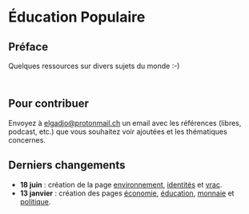 # Éducation Populaire

## Préface

Quelques ressources sur divers sujets du monde :-)

<span style="color: transparent; font-size: 70%;">@)}-,--`,-------</span>

## Pour contribuer 

Envoyez à [elgadjo@protonmail.ch](mailto:elgadjo@protonmail.ch) un email avec
les références (libres, podcast, etc.) que vous souhaitez voir ajoutées et les
thématiques concernes.

## Derniers changements

- __18 juin__ : création de la page [environnement](environnement), [identités](identites) et [vrac](en_vrac).
- __13 janvier__ : création des pages [économie](economie), [éducation](education), [monnaie](monnaie) et [politique](politique).

<br/>
<br/>
